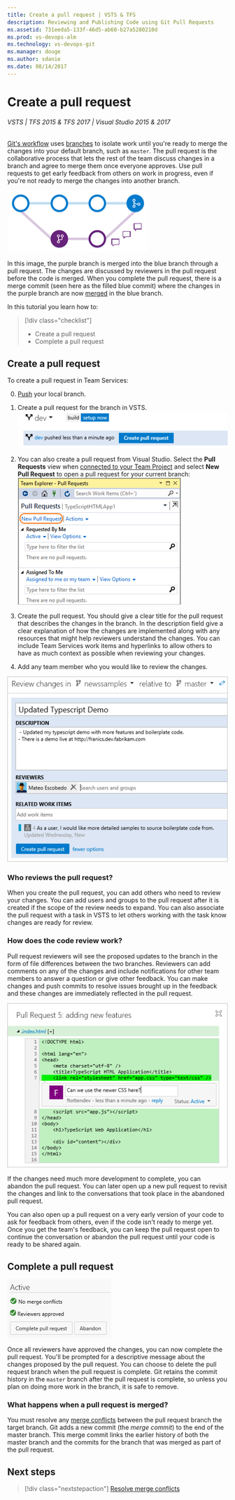 ```yaml
---
title: Create a pull request | VSTS & TFS
description: Reviewing and Publishing Code using Git Pull Requests
ms.assetid: 731eeda5-133f-46d5-ab60-b27a5280210d
ms.prod: vs-devops-alm
ms.technology: vs-devops-git
ms.manager: douge
ms.author: sdanie
ms.date: 08/14/2017
---
```


#  Create a pull request

###### VSTS | TFS 2015 & TFS 2017 | Visual Studio 2015 & 2017

[Git's workflow](gitworkflow.md) uses [branches](branches.md) to isolate work until you're ready to merge the changes into your default branch, such as `master`. 
The pull request is the collaborative process that lets the rest of the team discuss changes in a branch and agree to merge them once everyone approves.
Use pull requests to get early feedback from others on work in progress, even if you're not ready to merge the changes into another branch.

![Merging a Git branch into its parent via a pull request](_img/merge.png)

In this image, the purple branch is merged into the blue branch through a pull request. The changes are discussed by reviewers in the pull request before the code is merged.
When you complete the pull request, there is a merge commit (seen here as the filled blue commit) where the changes in the purple branch are now [merged](merging.md) in the blue branch. 

In this tutorial you learn how to:

> [!div class="checklist"]
> * Create a pull request
> * Complete a pull request

## Create a pull request

To create a pull request in Team Services:

0. [Push](pushing.md) your local branch.
0. Create a pull request for the branch in VSTS.   
![Creating a pull request in VSTS](_img/createpullrequest.gif)   

0. You can also create a pull request from Visual Studio. Select the **Pull Requests** view when [connected to your Team Project](../../accounts/connect-to-vsts.md) and select **New Pull Request** to open a pull request for your
current branch:   
![Add a Pull Request from Visual Studio](_img/vs_pull_requests.png)   

0. Create the pull request. You should give a clear title for the pull request that describes the changes in the branch. In the description field give a clear explanation of 
how the changes are implemented along with any resources that might help reviewers understand the changes. 
You can include Team Services work items and hyperlinks to allow others to have as much context as possible when reviewing your changes.
0. Add any team member who you would like to review the changes. 

![Adding detail to a pull request](_img/pull-request-detail.png)

### Who reviews the pull request?

When you create the pull request, you can add others who need to review your changes. You can add users and groups to the pull request after it is created if the scope of the
review needs to expand. You can also associate the pull request with a task in VSTS to let others working with the task know changes are ready for review.

### How does the code review work?

Pull request reviewers will see the proposed updates to the branch in the form of file differences between the two branches. Reviewers can add comments on any of the changes and 
include notifications for other team members to answer a question or give other feedback. You can make changes and push commits to resolve issues brought up in the feedback and these 
changes are immediately reflected in the pull request.

![Adding comments to a Team Services Pull request](_img/pull_request_comment.png)

If the changes need much more development to complete, you can abandon the pull request. You can later open up a new pull request to
revisit the changes and link to the conversations that took place in the abandoned pull request. 

You can also open up a pull request on a very early version of your code to ask for feedback from others, even if the code isn't ready to merge yet. 
Once you get the team's feedback, you can keep the pull request open to continue the conversation or abandon the pull request until your code is ready to be shared again. 

## Complete a pull request

![Completing a pull request in VSTS](_img/completepull.gif)

Once all reviewers have approved the changes, you can now complete the pull request. You'll be prompted for a descriptive message about the changes proposed by the pull
request. You can choose to delete the pull request branch when the pull request is complete. Git retains the commit history in the `master` branch after the pull request is complete, 
so unless you plan on doing more work in the branch, it is safe to remove. 

### What happens when a pull request is merged?
You must resolve any [merge conflicts](merging.md) between the pull request branch the target branch. Git adds
a new commit (the *merge commit*) to the end of the master branch. This merge commit links the earlier history of both the master branch and the commits for the branch
that was merged as part of the pull request.

## Next steps

> [!div class="nextstepaction"]
> [Resolve merge conflicts](merging.md)
